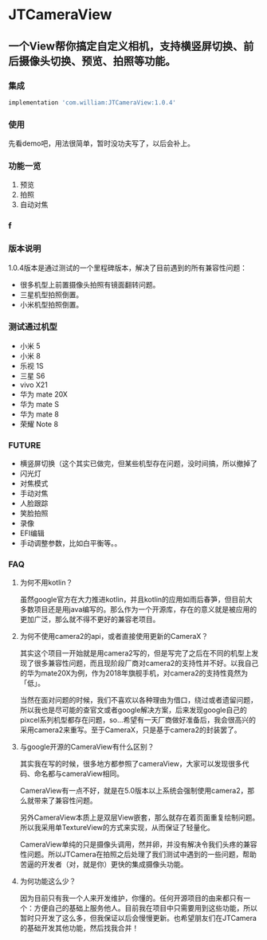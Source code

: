 # JTCameraView

## 一个View帮你搞定自定义相机，支持横竖屏切换、前后摄像头切换、预览、拍照等功能。

### 集成

```groovy
implementation 'com.william:JTCameraView:1.0.4'
```

### 使用

先看demo吧，用法很简单，暂时没功夫写了，以后会补上。

### 功能一览

1. 预览
2. 拍照
3. 自动对焦

### f

### 版本说明

1.0.4版本是通过测试的一个里程碑版本，解决了目前遇到的所有兼容性问题：

- 很多机型上前置摄像头拍照有镜面翻转问题。
- 三星机型拍照倒置。
- 小米机型拍照倒置。

### 测试通过机型

- 小米 5
- 小米 8
- 乐视 1S
- 三星 S6
- vivo X21
- 华为 mate 20X
- 华为 mate S
- 华为 mate 8
- 荣耀 Note 8

### FUTURE

- 横竖屏切换（这个其实已做完，但某些机型存在问题，没时间搞，所以撤掉了
- 闪光灯
- 对焦模式
- 手动对焦
- 人脸跟踪
- 笑脸拍照
- 录像
- EFI编辑
- 手动调整参数，比如白平衡等。。

### FAQ

1. 为何不用kotlin？

    虽然google官方在大力推进kotlin，并且kotlin的应用如雨后春笋，但目前大多数项目还是用java编写的。那么作为一个开源库，存在的意义就是被应用的更加广泛，那么就不得不更好的兼容老项目。
    
2. 为何不使用camera2的api，或者直接使用更新的CameraX？

    其实这个项目一开始就是用camera2写的，但是写完了之后在不同的机型上发现了很多兼容性问题，而且现阶段厂商对camera2的支持性并不好。以我自己的华为mate20X为例，作为2018年旗舰手机，对camera2的支持性竟然为「低」。
    
    当然在面对问题的时候，我们不喜欢以各种理由为借口，绕过或者遗留问题，所以我也是尽可能的查官文或者google解决方案，后来发现google自己的pixcel系列机型都存在问题，so...希望有一天厂商做好准备后，我会很高兴的采用camera2来重写。至于CameraX，只是基于camera2的封装罢了。
    
3. 与google开源的CameraView有什么区别？

    其实我在写的时候，很多地方都参照了cameraView，大家可以发现很多代码、命名都与cameraView相同。
    
    CameraView有一点不好，就是在5.0版本以上系统会强制使用camera2，那么就带来了兼容性问题。
    
    另外CameraView本质上是双层View嵌套，那么就存在着页面重复绘制问题。所以我采用单TextureView的方式来实现，从而保证了轻量化。
    
    CameraView单纯的只是摄像头调用，然并卵，并没有解决令我们头疼的兼容性问题。所以JTCamera在拍照之后处理了我们测试中遇到的一些问题，帮助苦逼的开发者（对，就是你）更快的集成摄像头功能。
    
4. 为何功能这么少？

    因为目前只有我一个人来开发维护，你懂的。任何开源项目的由来都只有一个：方便自己的基础上服务他人。目前我在项目中只需要用到这些功能，所以暂时只开发了这么多，但我保证以后会慢慢更新。也希望朋友们在JTCamera的基础开发其他功能，然后找我合并！
    
    